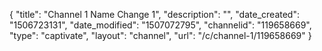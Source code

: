 {
    "title": "Channel 1 Name Change 1",
    "description": "",
    "date_created": "1506723131",
    "date_modified": "1507072795",
    "channelid": "119658669",
    "type": "captivate",
    "layout": "channel",
    "url": "\/c\/channel-1\/119658669"
}